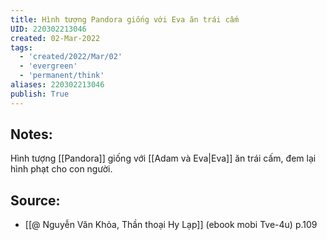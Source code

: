 ```yaml
---
title: Hình tượng Pandora giống với Eva ăn trái cấm
UID: 220302213046
created: 02-Mar-2022
tags:
  - 'created/2022/Mar/02'
  - 'evergreen'
  - 'permanent/think'
aliases: 220302213046
publish: True
---
```

## Notes:
Hình tượng [[Pandora]] giống với [[Adam và Eva|Eva]] ăn trái cấm, đem lại hình phạt cho con người.

## Source:
- [[@ Nguyễn Văn Khỏa, Thần thoại Hy Lạp]] (ebook mobi Tve-4u) p.109
